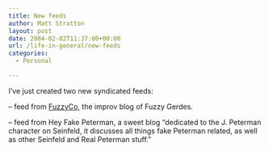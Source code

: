```yaml
---
title: New feeds
author: Matt Stratton
layout: post
date: 2004-02-02T11:37:00+00:00
url: /life-in-general/new-feeds
categories:
  - Personal

---
```

I&#8217;ve just created two new syndicated feeds:

&#8211; feed from [FuzzyCo][1], the improv blog of Fuzzy Gerdes.

&#8211; feed from Hey Fake Peterman, a sweet blog &#8220;dedicated to the J. Peterman character on Seinfeld, it discusses all things fake Peterman related, as well as other Seinfeld and Real Peterman stuff.&#8221;

 [1]: https://www.fuzzyco.com